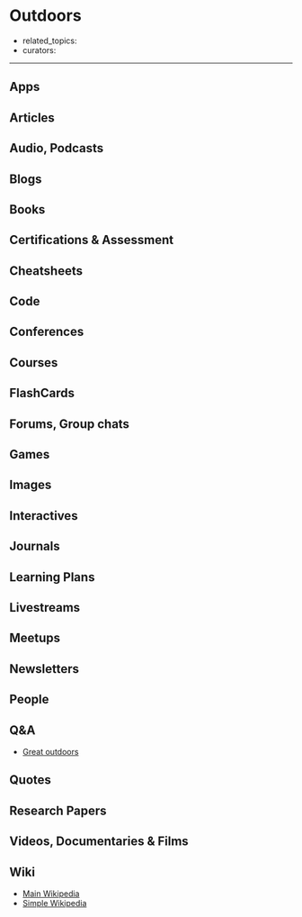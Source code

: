 # Outdoors

- related_topics:
- curators:

------

## Apps

## Articles

## Audio, Podcasts

## Blogs

## Books

## Certifications & Assessment

## Cheatsheets

## Code

## Conferences

## Courses

## FlashCards

## Forums, Group chats

## Games

## Images

## Interactives

## Journals

## Learning Plans

## Livestreams

## Meetups

## Newsletters

## People

## Q&A

- [Great outdoors](https://outdoors.stackexchange.com)

## Quotes

## Research Papers

## Videos, Documentaries & Films

## Wiki

- [Main Wikipedia]()
- [Simple Wikipedia]()

